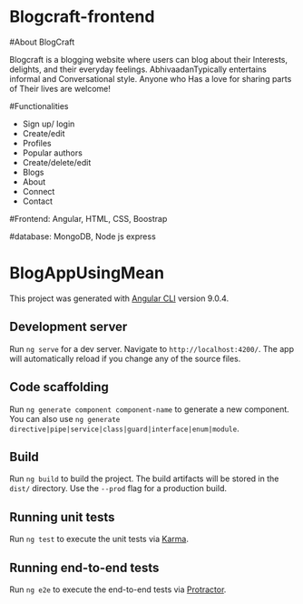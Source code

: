 # Blogcraft-frontend
#About BlogCraft

Blogcraft is a blogging website where users can blog about their Interests, delights, and their everyday feelings. AbhivaadanTypically entertains informal and
Conversational style. Anyone who Has a love for sharing parts of Their lives are welcome!

#Functionalities
+ Sign up/ login
+ Create/edit
+ Profiles
+ Popular authors
+ Create/delete/edit
+ Blogs
+ About
+ Connect
+ Contact

#Frontend: Angular, HTML, CSS, Boostrap

#database: MongoDB, Node js express

# BlogAppUsingMean

This project was generated with [Angular CLI](https://github.com/angular/angular-cli) version 9.0.4.

## Development server

Run `ng serve` for a dev server. Navigate to `http://localhost:4200/`. The app will automatically reload if you change any of the source files.

## Code scaffolding

Run `ng generate component component-name` to generate a new component. You can also use `ng generate directive|pipe|service|class|guard|interface|enum|module`.

## Build

Run `ng build` to build the project. The build artifacts will be stored in the `dist/` directory. Use the `--prod` flag for a production build.

## Running unit tests

Run `ng test` to execute the unit tests via [Karma](https://karma-runner.github.io).

## Running end-to-end tests

Run `ng e2e` to execute the end-to-end tests via [Protractor](http://www.protractortest.org/).

